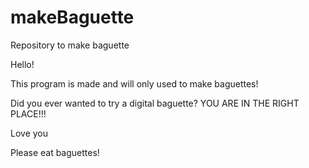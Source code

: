 # makeBaguette
Repository to make baguette


Hello!

This program is made and will only used to make baguettes!

Did you ever wanted to try a digital baguette? YOU ARE IN THE RIGHT PLACE!!!

Love you

Please eat baguettes!
